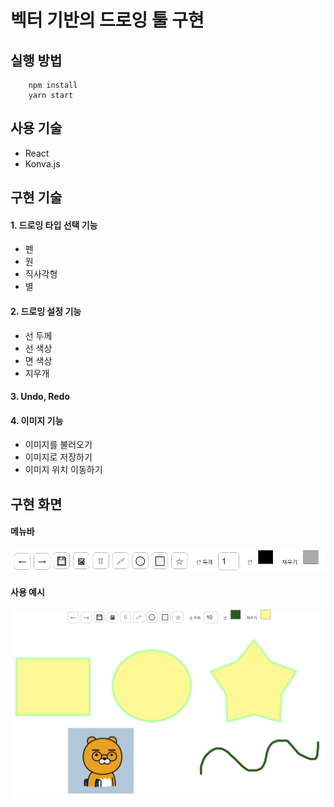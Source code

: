 # 벡터 기반의 드로잉 툴 구현

## 실행 방법
```
    npm install
    yarn start
```

## 사용 기술
- React
- Konva.js

## 구현 기술
#### 1. 드로잉 타입 선택 기능
- 펜
- 원
- 직사각형
- 별
#### 2. 드로잉 설정 기능
- 선 두께
- 선 색상
- 면 색상
- 지우개
#### 3. Undo, Redo

#### 4. 이미지 기능
- 이미지를 불러오기
- 이미지로 저장하기
- 이미지 위치 이동하기

## 구현 화면
#### 메뉴바
![menu](./docs/menu.png)

#### 사용 예시
![example](./docs/example.png)

